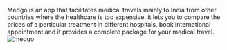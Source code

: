 Medgo is an app that facilitates medical travels mainly to India from other countries where the healthcare is too expensive.
it lets you to compare the prices of a perticular treatment in different hospitals, book international appointment and it provides a complete package for your medical travel.
![medgo](https://user-images.githubusercontent.com/89213108/139566221-15e2fdfb-5c46-465d-8cf0-1cafc42c53a8.png)


